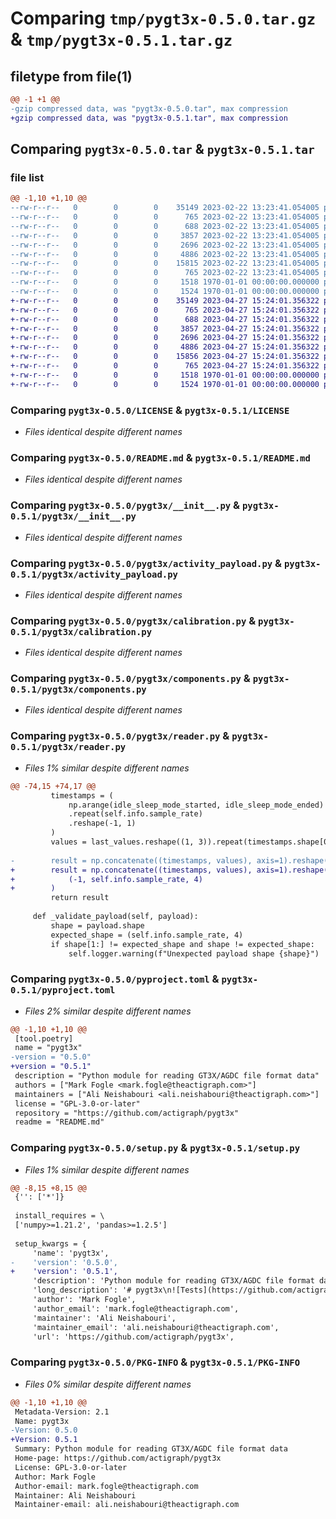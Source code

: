 # Comparing `tmp/pygt3x-0.5.0.tar.gz` & `tmp/pygt3x-0.5.1.tar.gz`

## filetype from file(1)

```diff
@@ -1 +1 @@
-gzip compressed data, was "pygt3x-0.5.0.tar", max compression
+gzip compressed data, was "pygt3x-0.5.1.tar", max compression
```

## Comparing `pygt3x-0.5.0.tar` & `pygt3x-0.5.1.tar`

### file list

```diff
@@ -1,10 +1,10 @@
--rw-r--r--   0        0        0    35149 2023-02-22 13:23:41.054005 pygt3x-0.5.0/LICENSE
--rw-r--r--   0        0        0      765 2023-02-22 13:23:41.054005 pygt3x-0.5.0/README.md
--rw-r--r--   0        0        0      688 2023-02-22 13:23:41.054005 pygt3x-0.5.0/pygt3x/__init__.py
--rw-r--r--   0        0        0     3857 2023-02-22 13:23:41.054005 pygt3x-0.5.0/pygt3x/activity_payload.py
--rw-r--r--   0        0        0     2696 2023-02-22 13:23:41.054005 pygt3x-0.5.0/pygt3x/calibration.py
--rw-r--r--   0        0        0     4886 2023-02-22 13:23:41.054005 pygt3x-0.5.0/pygt3x/components.py
--rw-r--r--   0        0        0    15815 2023-02-22 13:23:41.054005 pygt3x-0.5.0/pygt3x/reader.py
--rw-r--r--   0        0        0      765 2023-02-22 13:23:41.054005 pygt3x-0.5.0/pyproject.toml
--rw-r--r--   0        0        0     1518 1970-01-01 00:00:00.000000 pygt3x-0.5.0/setup.py
--rw-r--r--   0        0        0     1524 1970-01-01 00:00:00.000000 pygt3x-0.5.0/PKG-INFO
+-rw-r--r--   0        0        0    35149 2023-04-27 15:24:01.356322 pygt3x-0.5.1/LICENSE
+-rw-r--r--   0        0        0      765 2023-04-27 15:24:01.356322 pygt3x-0.5.1/README.md
+-rw-r--r--   0        0        0      688 2023-04-27 15:24:01.356322 pygt3x-0.5.1/pygt3x/__init__.py
+-rw-r--r--   0        0        0     3857 2023-04-27 15:24:01.356322 pygt3x-0.5.1/pygt3x/activity_payload.py
+-rw-r--r--   0        0        0     2696 2023-04-27 15:24:01.356322 pygt3x-0.5.1/pygt3x/calibration.py
+-rw-r--r--   0        0        0     4886 2023-04-27 15:24:01.356322 pygt3x-0.5.1/pygt3x/components.py
+-rw-r--r--   0        0        0    15856 2023-04-27 15:24:01.356322 pygt3x-0.5.1/pygt3x/reader.py
+-rw-r--r--   0        0        0      765 2023-04-27 15:24:01.356322 pygt3x-0.5.1/pyproject.toml
+-rw-r--r--   0        0        0     1518 1970-01-01 00:00:00.000000 pygt3x-0.5.1/setup.py
+-rw-r--r--   0        0        0     1524 1970-01-01 00:00:00.000000 pygt3x-0.5.1/PKG-INFO
```

### Comparing `pygt3x-0.5.0/LICENSE` & `pygt3x-0.5.1/LICENSE`

 * *Files identical despite different names*

### Comparing `pygt3x-0.5.0/README.md` & `pygt3x-0.5.1/README.md`

 * *Files identical despite different names*

### Comparing `pygt3x-0.5.0/pygt3x/__init__.py` & `pygt3x-0.5.1/pygt3x/__init__.py`

 * *Files identical despite different names*

### Comparing `pygt3x-0.5.0/pygt3x/activity_payload.py` & `pygt3x-0.5.1/pygt3x/activity_payload.py`

 * *Files identical despite different names*

### Comparing `pygt3x-0.5.0/pygt3x/calibration.py` & `pygt3x-0.5.1/pygt3x/calibration.py`

 * *Files identical despite different names*

### Comparing `pygt3x-0.5.0/pygt3x/components.py` & `pygt3x-0.5.1/pygt3x/components.py`

 * *Files identical despite different names*

### Comparing `pygt3x-0.5.0/pygt3x/reader.py` & `pygt3x-0.5.1/pygt3x/reader.py`

 * *Files 1% similar despite different names*

```diff
@@ -74,15 +74,17 @@
         timestamps = (
             np.arange(idle_sleep_mode_started, idle_sleep_mode_ended)
             .repeat(self.info.sample_rate)
             .reshape(-1, 1)
         )
         values = last_values.reshape((1, 3)).repeat(timestamps.shape[0], axis=0)
 
-        result = np.concatenate((timestamps, values), axis=1).reshape((-1, 30, 4))
+        result = np.concatenate((timestamps, values), axis=1).reshape(
+            (-1, self.info.sample_rate, 4)
+        )
         return result
 
     def _validate_payload(self, payload):
         shape = payload.shape
         expected_shape = (self.info.sample_rate, 4)
         if shape[1:] != expected_shape and shape != expected_shape:
             self.logger.warning(f"Unexpected payload shape {shape}")
```

### Comparing `pygt3x-0.5.0/pyproject.toml` & `pygt3x-0.5.1/pyproject.toml`

 * *Files 2% similar despite different names*

```diff
@@ -1,10 +1,10 @@
 [tool.poetry]
 name = "pygt3x"
-version = "0.5.0"
+version = "0.5.1"
 description = "Python module for reading GT3X/AGDC file format data"
 authors = ["Mark Fogle <mark.fogle@theactigraph.com>"]
 maintainers = ["Ali Neishabouri <ali.neishabouri@theactigraph.com>"]
 license = "GPL-3.0-or-later"
 repository = "https://github.com/actigraph/pygt3x"
 readme = "README.md"
```

### Comparing `pygt3x-0.5.0/setup.py` & `pygt3x-0.5.1/setup.py`

 * *Files 1% similar despite different names*

```diff
@@ -8,15 +8,15 @@
 {'': ['*']}
 
 install_requires = \
 ['numpy>=1.21.2', 'pandas>=1.2.5']
 
 setup_kwargs = {
     'name': 'pygt3x',
-    'version': '0.5.0',
+    'version': '0.5.1',
     'description': 'Python module for reading GT3X/AGDC file format data',
     'long_description': '# pygt3x\n![Tests](https://github.com/actigraph/pygt3x/actions/workflows/tests.yml/badge.svg)\n\nPython module for reading GT3X/AGDC file format data generated by ActiGraph devices.\n\n## Example Usage\n\nTo read calibrated accelerometer data, you can use the code snippet below:\n\n```python\nfrom pygt3x.reader import FileReader\n\n# Read raw data and calibrate, then export to pandas data frame\nwith FileReader("FILENAME") as reader:\n    was_idle_sleep_mode_used = reader.idle_sleep_mode_activated\n    df = reader.to_pandas()\n    print(df.head(5))\n```\n\nIf your AGDC file contains temperature data, you can read it using:\n\n```python\nfrom pygt3x.reader import FileReader\n\nwith FileReader("FILENAME") as reader:\n    df = reader.temperature_to_pandas()\n    print(df.head(5))\n```',
     'author': 'Mark Fogle',
     'author_email': 'mark.fogle@theactigraph.com',
     'maintainer': 'Ali Neishabouri',
     'maintainer_email': 'ali.neishabouri@theactigraph.com',
     'url': 'https://github.com/actigraph/pygt3x',
```

### Comparing `pygt3x-0.5.0/PKG-INFO` & `pygt3x-0.5.1/PKG-INFO`

 * *Files 0% similar despite different names*

```diff
@@ -1,10 +1,10 @@
 Metadata-Version: 2.1
 Name: pygt3x
-Version: 0.5.0
+Version: 0.5.1
 Summary: Python module for reading GT3X/AGDC file format data
 Home-page: https://github.com/actigraph/pygt3x
 License: GPL-3.0-or-later
 Author: Mark Fogle
 Author-email: mark.fogle@theactigraph.com
 Maintainer: Ali Neishabouri
 Maintainer-email: ali.neishabouri@theactigraph.com
```

